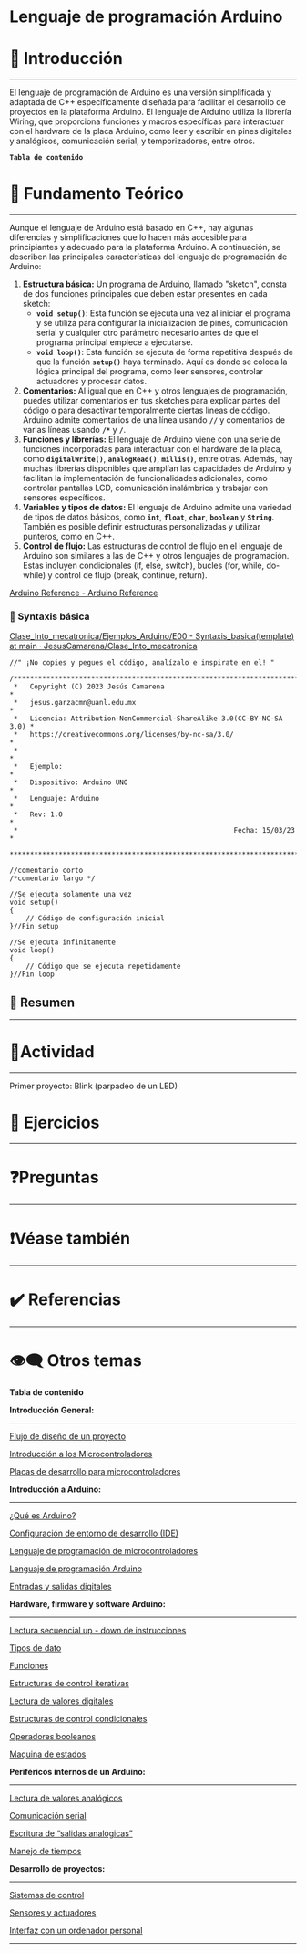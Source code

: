 # Lenguaje de programación Arduino

# 🔸 Introducción

---

El lenguaje de programación de Arduino es una versión simplificada y adaptada de C++ específicamente diseñada para facilitar el desarrollo de proyectos en la plataforma Arduino. El lenguaje de Arduino utiliza la librería Wiring, que proporciona funciones y macros específicas para interactuar con el hardware de la placa Arduino, como leer y escribir en pines digitales y analógicos, comunicación serial, y temporizadores, entre otros.

**`Tabla de contenido`**

# 🔷 Fundamento Teórico

---

Aunque el lenguaje de Arduino está basado en C++, hay algunas diferencias y simplificaciones que lo hacen más accesible para principiantes y adecuado para la plataforma Arduino. A continuación, se describen las principales características del lenguaje de programación de Arduino:

1. **Estructura básica:** Un programa de Arduino, llamado "sketch", consta de dos funciones principales que deben estar presentes en cada sketch:
    - **`void setup()`**: Esta función se ejecuta una vez al iniciar el programa y se utiliza para configurar la inicialización de pines, comunicación serial y cualquier otro parámetro necesario antes de que el programa principal empiece a ejecutarse.
    - **`void loop()`**: Esta función se ejecuta de forma repetitiva después de que la función **`setup()`** haya terminado. Aquí es donde se coloca la lógica principal del programa, como leer sensores, controlar actuadores y procesar datos.
2. **Comentarios:** Al igual que en C++ y otros lenguajes de programación, puedes utilizar comentarios en tus sketches para explicar partes del código o para desactivar temporalmente ciertas líneas de código. Arduino admite comentarios de una línea usando **`//`** y comentarios de varias líneas usando **`/*`** y **`/`**.
3. **Funciones y librerías:** El lenguaje de Arduino viene con una serie de funciones incorporadas para interactuar con el hardware de la placa, como **`digitalWrite()`**, **`analogRead()`**, **`millis()`**, entre otras. Además, hay muchas librerías disponibles que amplían las capacidades de Arduino y facilitan la implementación de funcionalidades adicionales, como controlar pantallas LCD, comunicación inalámbrica y trabajar con sensores específicos.
4. **Variables y tipos de datos:** El lenguaje de Arduino admite una variedad de tipos de datos básicos, como **`int`**, **`float`**, **`char`**, **`boolean`** y **`String`**. También es posible definir estructuras personalizadas y utilizar punteros, como en C++.
5. **Control de flujo:** Las estructuras de control de flujo en el lenguaje de Arduino son similares a las de C++ y otros lenguajes de programación. Estas incluyen condicionales (if, else, switch), bucles (for, while, do-while) y control de flujo (break, continue, return).

[Arduino Reference - Arduino Reference](https://www.arduino.cc/reference/en/)

### 🔹 Syntaxis básica

[Clase_Into_mecatronica/Ejemplos_Arduino/E00 - Syntaxis_basica(template) at main · JesusCamarena/Clase_Into_mecatronica](https://github.com/JesusCamarena/Clase_Into_mecatronica/tree/main/Ejemplos_Arduino/E00%20-%20Syntaxis_basica(template))

```arduino
//" ¡No copies y pegues el código, analízalo e inspirate en el! "

/*************************************************************************
 *   Copyright (C) 2023 Jesús Camarena                                   *
 *   jesus.garzacmn@uanl.edu.mx                                          *
 *   Licencia: Attribution-NonCommercial-ShareAlike 3.0(CC-BY-NC-SA 3.0) *
 *   https://creativecommons.org/licenses/by-nc-sa/3.0/                  *
 *                                                                       * 
 *   Ejemplo:                                                            *
 *   Dispositivo: Arduino UNO                                            *
 *   Lenguaje: Arduino                                                   *
 *   Rev: 1.0                                                            *
 *                                                     Fecha: 15/03/23   *
 ************************************************************************/

//comentario corto
/*comentario largo */

//Se ejecuta solamente una vez
void setup() 
{
    // Código de configuración inicial
}//Fin setup

//Se ejecuta infinitamente
void loop() 
{
    // Código que se ejecuta repetidamente
}//Fin loop
```

## 🔸 Resumen

---

# 📓Actividad

---

Primer proyecto: Blink (parpadeo de un LED)

# 🧠 Ejercicios

---

# ❓Preguntas

---

# ❗Véase también

---

# ✔️ Referencias

---

# 👁️‍🗨️ Otros temas

**Tabla de contenido**

**Introducción General:**

---

[Flujo de diseño de un proyecto](https://www.notion.so/Flujo-de-dise-o-de-un-proyecto-4b3d53803f1a4b6da138e8de24af068a)

[Introducción a los Microcontroladores](https://www.notion.so/Introducci-n-a-los-Microcontroladores-484a6aff1fd3451d9af9b56c5b180bda)

[Placas de desarrollo para microcontroladores](https://www.notion.so/Placas-de-desarrollo-para-microcontroladores-cfc34ea7b98d48799e74e8ec614bfa4d)

**Introducción a Arduino:**

---

[¿Qué es Arduino?](https://www.notion.so/Qu-es-Arduino-8397250a7903427e8018b31db635c5e6)

[Configuración de entorno de desarrollo (IDE)](https://www.notion.so/Configuraci-n-de-entorno-de-desarrollo-IDE-0c9b002ab94a4dc7b7f798ca791714a6)

[Lenguaje de programación de microcontroladores](https://www.notion.so/Lenguaje-de-programaci-n-de-microcontroladores-d5179c129c5942c2af3e5ded4d9a5435)

[Lenguaje de programación Arduino ](https://www.notion.so/Lenguaje-de-programaci-n-Arduino-294c2fc84f0e495e86cd944d03f3b3a1)

[Entradas y salidas digitales](https://www.notion.so/Entradas-y-salidas-digitales-dd1e9e80958f425582b35ef8b7124b24)

**Hardware, firmware y software Arduino:**

---

[Lectura secuencial up - down de instrucciones](https://www.notion.so/Lectura-secuencial-up-down-de-instrucciones-04b0a79e4b254118b45a4b39530838bc)

[Tipos de dato](https://www.notion.so/Tipos-de-dato-47afd45fcd0a4f7d99e68ea791f1abed)

[Funciones](https://www.notion.so/Funciones-89bcf63d7e7147e1bb6d194acd834aa9)

[Estructuras de control iterativas](https://www.notion.so/Estructuras-de-control-iterativas-a87039e272684a3c835a39931a6c396f)

[Lectura de valores digitales](https://www.notion.so/Lectura-de-valores-digitales-79e953d4bff444c084cb5d932251bb40)

[Estructuras de control condicionales](https://www.notion.so/Estructuras-de-control-condicionales-4c48568511b04c4ab64ff099577bbb19)

[Operadores booleanos](https://www.notion.so/Operadores-booleanos-4a05c1a3169147fcb15d3f59d2fe31ad)

[Maquina de estados](https://www.notion.so/Maquina-de-estados-dbeb70d0bb6c4cd8b13dbe29fb33456e)

**Periféricos internos de un Arduino:**

---

[Lectura de valores analógicos ](https://www.notion.so/Lectura-de-valores-anal-gicos-f9009968bedb4aaabb4d1f52d6bcdc19)

[Comunicación serial](https://www.notion.so/Comunicaci-n-serial-5768aa0065cf4ab885abc309ddd611dd)

[Escritura de “salidas analógicas”](https://www.notion.so/Escritura-de-salidas-anal-gicas-5b93997177714b529f1384936fc7fa81)

[Manejo de tiempos](https://www.notion.so/Manejo-de-tiempos-365ed95035e44c479b67ae770a606b85)

**Desarrollo de proyectos:**

---

[Sistemas de control](https://www.notion.so/Sistemas-de-control-bbb1114b364642308b1fbfb0ffadd508)

[Sensores y actuadores](https://www.notion.so/Sensores-y-actuadores-a279dcd7557846488d7a49a090046a1d)

[Interfaz con un ordenador personal ](https://www.notion.so/Interfaz-con-un-ordenador-personal-083070dab7364e99adfc45173a85ddc7)

---

